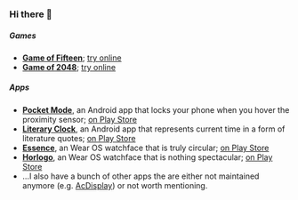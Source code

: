 ### Hi there 👋

##### Games
 - **[Game of Fifteen](https://github.com/AChep/15puzzle)**; [try online](https://gh.artemchep.com/15puzzle) 
 - **[Game of 2048](https://github.com/AChep/2048)**; [try online](https://gh.artemchep.com/2048) 

##### Apps
 - **[Pocket Mode](https://github.com/AChep/PocketMode)**, an Android app that locks your phone when you hover the proximity sensor; [on Play Store](https://play.google.com/store/apps/details?id=com.artemchep.pocketmode) 
 - **[Literary Clock](https://github.com/AChep/literaryclock)**, an Android app that represents current time in a form of literature quotes; [on Play Store](https://play.google.com/store/apps/details?id=com.artemchep.literaryclock) 
 - **[Essence](https://github.com/AChep/essence)**, an Wear OS watchface that is truly circular; [on Play Store](https://play.google.com/store/apps/details?id=com.artemchep.essence) 
 - **[Horlogo](https://github.com/AChep/horlogo)**, an Wear OS watchface that is nothing spectacular; [on Play Store](https://play.google.com/store/apps/details?id=com.artemchep.horlogo) 
 - ...I also have a bunch of other apps the are either not maintained anymore (e.g. [AcDisplay](https://github.com/AChep/AcDisplay)) or not worth mentioning. 

<!--
**AChep/AChep** is a ✨ _special_ ✨ repository because its `README.md` (this file) appears on your GitHub profile.

Here are some ideas to get you started:

- 🔭 I’m currently working on ...
- 🌱 I’m currently learning ...
- 👯 I’m looking to collaborate on ...
- 🤔 I’m looking for help with ...
- 💬 Ask me about ...
- 📫 How to reach me: ...
- 😄 Pronouns: ...
- ⚡ Fun fact: ...
-->
